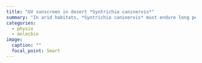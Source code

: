 ```yaml
---
title: "UV sunscreen in desert *Syntrichia caninervis*"
summary: "In arid habitats, *Syntrichia caninervis* must endure long periods of intense UV radiation while dry and inactive. This project explores the physiological and molecular mechanisms behind UV-induced pigmentation, which may serve as a natural sunscreen."
categories:
  - physio
  - molecbio
image:
  caption: ""
  focal_point: Smart
---
```


